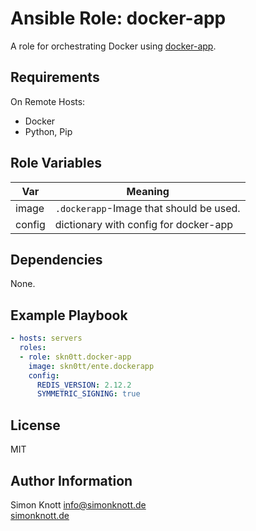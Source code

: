 # Ansible Role: docker-app

A role for orchestrating Docker using [docker-app](https://github.com/docker/app).

## Requirements

On Remote Hosts:

- Docker
- Python, Pip

## Role Variables

| Var    | Meaning                                 |
| ------ | --------------------------------------- |
| image  | `.dockerapp`-Image that should be used. |
| config | dictionary with config for docker-app   |

## Dependencies

None.

## Example Playbook

```yaml
- hosts: servers
  roles:
  - role: skn0tt.docker-app
    image: skn0tt/ente.dockerapp
    config:
      REDIS_VERSION: 2.12.2
      SYMMETRIC_SIGNING: true
```

## License

MIT

## Author Information

Simon Knott [info@simonknott.de](mailto:info@simonknott.de)   
[simonknott.de](https://simonknott.de)
